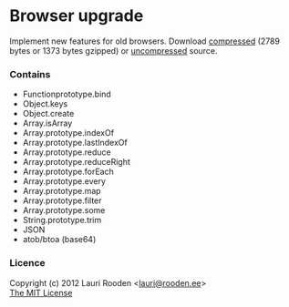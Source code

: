 
[1]: https://raw.github.com/litejs/browser-upgrade-lite/master/min.js
[2]: https://raw.github.com/litejs/browser-upgrade-lite/master/browser-upgrade-lite.js


Browser upgrade
===============

Implement new features for old browsers.
Download [compressed][1] 
(2789 bytes or 1373 bytes gzipped)
or [uncompressed][2] source.


### Contains

- Functionprototype.bind
- Object.keys
- Object.create
- Array.isArray
- Array.prototype.indexOf
- Array.prototype.lastIndexOf
- Array.prototype.reduce
- Array.prototype.reduceRight
- Array.prototype.forEach
- Array.prototype.every
- Array.prototype.map
- Array.prototype.filter
- Array.prototype.some
- String.prototype.trim
- JSON
- atob/btoa (base64)


### Licence

Copyright (c) 2012 Lauri Rooden &lt;lauri@rooden.ee&gt;  
[The MIT License](http://lauri.rooden.ee/mit-license.txt)


